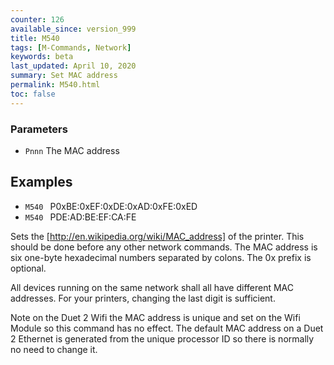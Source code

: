 ```yaml
---
counter: 126
available_since: version_999
title: M540
tags: [M-Commands, Network] 
keywords: beta 
last_updated: April 10, 2020 
summary: Set MAC address 
permalink: M540.html
toc: false 
---
```



### Parameters

* `Pnnn` The MAC address

## Examples

* ` M540  ` P0xBE:0xEF:0xDE:0xAD:0xFE:0xED
* ` M540  ` PDE:AD:BE:EF:CA:FE

Sets the [http://en.wikipedia.org/wiki/MAC_address] of the printer. This should be done before any other network commands. The MAC address is six one-byte hexadecimal numbers separated by colons. The 0x prefix is optional.

All devices running on the same network shall all have different MAC addresses. For your printers, changing the last digit is sufficient.

Note on the Duet 2 Wifi the MAC address is unique and set on the Wifi Module so this command has no effect. The default MAC address on a Duet 2 Ethernet is generated from the unique processor ID so there is normally no need to change it.

